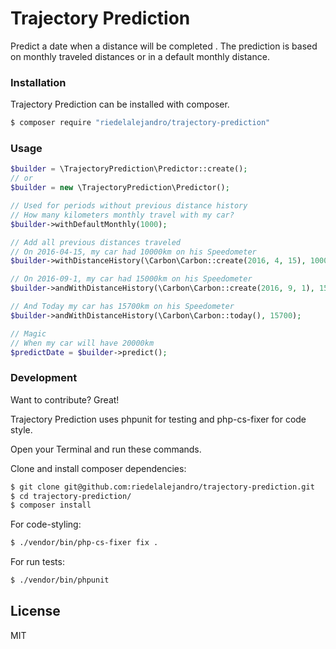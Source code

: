 # Trajectory Prediction

Predict a date when a distance will be completed . The prediction is based on monthly traveled distances or in a default monthly distance.

### Installation

Trajectory Prediction can be installed with composer.

```sh
$ composer require "riedelalejandro/trajectory-prediction"
```

### Usage

```php
$builder = \TrajectoryPrediction\Predictor::create();
// or
$builder = new \TrajectoryPrediction\Predictor();

// Used for periods without previous distance history
// How many kilometers monthly travel with my car?
$builder->withDefaultMonthly(1000);

// Add all previous distances traveled
// On 2016-04-15, my car had 10000km on his Speedometer
$builder->withDistanceHistory(\Carbon\Carbon::create(2016, 4, 15), 10000);

// On 2016-09-1, my car had 15000km on his Speedometer
$builder->andWithDistanceHistory(\Carbon\Carbon::create(2016, 9, 1), 15000);

// And Today my car has 15700km on his Speedometer
$builder->andWithDistanceHistory(\Carbon\Carbon::today(), 15700);

// Magic
// When my car will have 20000km
$predictDate = $builder->predict();
```

### Development

Want to contribute? Great!

Trajectory Prediction uses phpunit for testing and php-cs-fixer for code style.

Open your Terminal and run these commands.

Clone and install composer dependencies:

```sh
$ git clone git@github.com:riedelalejandro/trajectory-prediction.git
$ cd trajectory-prediction/
$ composer install
```

For code-styling:
```sh
$ ./vendor/bin/php-cs-fixer fix .
```

For run tests:
```sh
$ ./vendor/bin/phpunit
```

License
----

MIT
